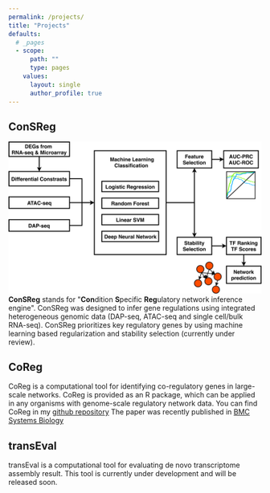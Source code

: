 ```yaml
---
permalink: /projects/
title: "Projects"
defaults:
  # _pages
  - scope:
      path: ""
      type: pages
    values:
      layout: single
      author_profile: true
---
```

## ConSReg

![](/assets/images/consreg_flowchart.png)
**ConSReg** stands for "**Con**dition **S**pecific **Reg**ulatory network inference engine". ConSReg was designed to infer gene regulations using integrated heterogeneous genomic data (DAP-seq, ATAC-seq and single cell/bulk RNA-seq). ConSReg prioritizes key regulatory genes by using machine learning based regularization and stability selection (currently under review).

## CoReg

CoReg is a computational tool for identifying co-regulatory genes in large-scale networks. CoReg is provided as an R package, which can be applied in any organisms with genome-scale regulatory network data.  You can find CoReg in my [github repository]( https://github.com/alexQiSong/CoReg) The paper was recently published in [BMC Systems Biology]( https://bmcsystbiol.biomedcentral.com/articles/10.1186/s12918-017-0493-2)

## transEval

transEval is a computational tool for evaluating de novo transcriptome assembly result. This tool is currently under development and will be released soon.


